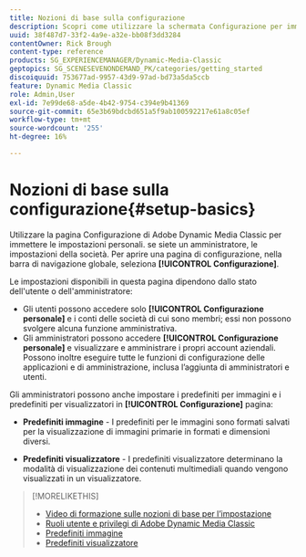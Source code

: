 ```yaml
---
title: Nozioni di base sulla configurazione
description: Scopri come utilizzare la schermata Configurazione per immettere le impostazioni personali in Adobe Dynamic Media Classic. se siete un amministratore, le impostazioni della società.
uuid: 38f487d7-33f2-4a9e-a32e-bb08f3dd3284
contentOwner: Rick Brough
content-type: reference
products: SG_EXPERIENCEMANAGER/Dynamic-Media-Classic
geptopics: SG_SCENESEVENONDEMAND_PK/categories/getting_started
discoiquuid: 753677ad-9957-43d9-97ad-bd73a5da5ccb
feature: Dynamic Media Classic
role: Admin,User
exl-id: 7e99de68-a5de-4b42-9754-c394e9b41369
source-git-commit: 65e3b69bdcbd651a5f9ab100592217e61a8c05ef
workflow-type: tm+mt
source-wordcount: '255'
ht-degree: 16%

---
```


# Nozioni di base sulla configurazione{#setup-basics}

Utilizzare la pagina Configurazione di Adobe Dynamic Media Classic per immettere le impostazioni personali. se siete un amministratore, le impostazioni della società. Per aprire una pagina di configurazione, nella barra di navigazione globale, seleziona **[!UICONTROL Configurazione]**.

Le impostazioni disponibili in questa pagina dipendono dallo stato dell&#39;utente o dell&#39;amministratore:

* Gli utenti possono accedere solo **[!UICONTROL Configurazione personale]** e i conti delle società di cui sono membri; essi non possono svolgere alcuna funzione amministrativa.
* Gli amministratori possono accedere **[!UICONTROL Configurazione personale]** e visualizzare e amministrare i propri account aziendali. Possono inoltre eseguire tutte le funzioni di configurazione delle applicazioni e di amministrazione, inclusa l’aggiunta di amministratori e utenti.

Gli amministratori possono anche impostare i predefiniti per immagini e i predefiniti per visualizzatori in **[!UICONTROL Configurazione]** pagina:

* **Predefiniti immagine** - I predefiniti per le immagini sono formati salvati per la visualizzazione di immagini primarie in formati e dimensioni diversi.

* **Predefiniti visualizzatore** - I predefiniti visualizzatore determinano la modalità di visualizzazione dei contenuti multimediali quando vengono visualizzati in un visualizzatore.

>[!MORELIKETHIS]
>
>* [Video di formazione sulle nozioni di base per l’impostazione](https://s7d5.scene7.com/s7viewers/html5/VideoViewer.html?videoserverurl=https://s7d5.scene7.com/is/content/&amp;emailurl=https://s7d5.scene7.com/s7/emailFriend&amp;serverUrl=https://s7d5.scene7.com/is/image/&amp;config=Scene7SharedAssets/Universal_HTML5_Video&amp;contenturl=https://s7d5.scene7.com/skins/&amp;asset=S7tutorials/573_Setup%20Basics_converted%20renamed_Getting%20Started-AVS)
>* [Ruoli utente e privilegi di Adobe Dynamic Media Classic](administration-setup.md#user_administration)
>* [Predefiniti immagine](application-setup.md#image_presets)
>* [Predefiniti visualizzatore](application-setup.md#viewer_presets)

